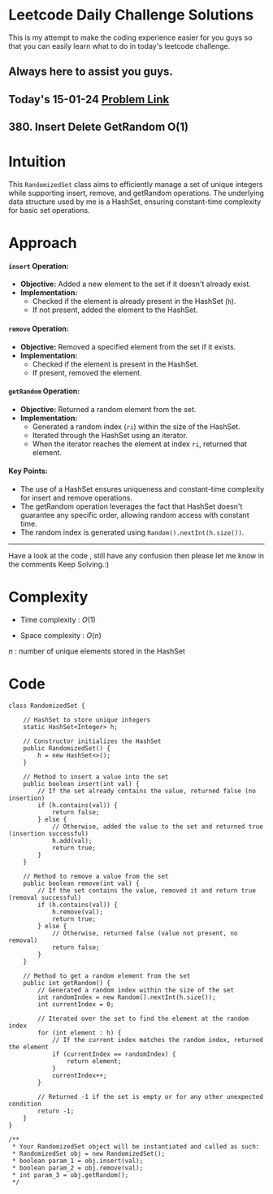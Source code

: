 # Leetcode Daily Challenge Solutions

This is my attempt to make the coding experience easier for you guys so that you can easily learn what to do in today's leetcode challenge.


## Always here to assist you guys.

## Today's 15-01-24 [Problem Link](https://leetcode.com/problems/insert-delete-getrandom-o1/description/?envType=daily-question&envId=2024-01-16)
## 380. Insert Delete GetRandom O(1)


# Intuition
<!-- Describe your first thoughts on how to solve this problem. -->
This `RandomizedSet` class aims to efficiently manage a set of unique integers while supporting insert, remove, and getRandom operations. The underlying data structure used by me is a HashSet, ensuring constant-time complexity for basic set operations.

# Approach
<!-- Describe your approach to solving the problem. -->
#### `insert` Operation:
   - **Objective:** Added a new element to the set if it doesn't already exist.
   - **Implementation:**
     - Checked if the element is already present in the HashSet (`h`).
     - If not present, added the element to the HashSet.

#### `remove` Operation:
   - **Objective:** Removed a specified element from the set if it exists.
   - **Implementation:**
     - Checked if the element is present in the HashSet.
     - If present, removed the element.

#### `getRandom` Operation:
   - **Objective:** Returned a random element from the set.
   - **Implementation:**
     - Generated a random index (`ri`) within the size of the HashSet.
     - Iterated through the HashSet using an iterator.
     - When the iterator reaches the element at index `ri`, returned that element.

#### Key Points:
   - The use of a HashSet ensures uniqueness and constant-time complexity for insert and remove operations.
   - The getRandom operation leverages the fact that HashSet doesn't guarantee any specific order, allowing random access with constant time.
   - The random index is generated using `Random().nextInt(h.size())`.
---
Have a look at the code , still have any confusion then please let me know in the comments
Keep Solving.:)


# Complexity
- Time complexity : $O(1)$
<!-- Add your time complexity here, e.g. $$O(n)$$ -->

- Space complexity : $O(n)$
<!-- Add your space complexity here, e.g. $$O(n)$$ -->
$n$ : number of unique elements stored in the HashSet

# Code
```
class RandomizedSet {

    // HashSet to store unique integers
    static HashSet<Integer> h;

    // Constructor initializes the HashSet
    public RandomizedSet() {
        h = new HashSet<>();
    }
    
    // Method to insert a value into the set
    public boolean insert(int val) {
        // If the set already contains the value, returned false (no insertion)
        if (h.contains(val)) {
            return false;
        } else {
            // Otherwise, added the value to the set and returned true (insertion successful)
            h.add(val);
            return true;
        }
    }
    
    // Method to remove a value from the set
    public boolean remove(int val) {
        // If the set contains the value, removed it and return true (removal successful)
        if (h.contains(val)) {
            h.remove(val);
            return true;
        } else {
            // Otherwise, returned false (value not present, no removal)
            return false;
        }
    }
    
    // Method to get a random element from the set
    public int getRandom() {
        // Generated a random index within the size of the set
        int randomIndex = new Random().nextInt(h.size());
        int currentIndex = 0;

        // Iterated over the set to find the element at the random index
        for (int element : h) {
            // If the current index matches the random index, returned the element
            if (currentIndex == randomIndex) {
                return element;
            }
            currentIndex++;
        }

        // Returned -1 if the set is empty or for any other unexpected condition
        return -1;
    }
}

/**
 * Your RandomizedSet object will be instantiated and called as such:
 * RandomizedSet obj = new RandomizedSet();
 * boolean param_1 = obj.insert(val);
 * boolean param_2 = obj.remove(val);
 * int param_3 = obj.getRandom();
 */

```
